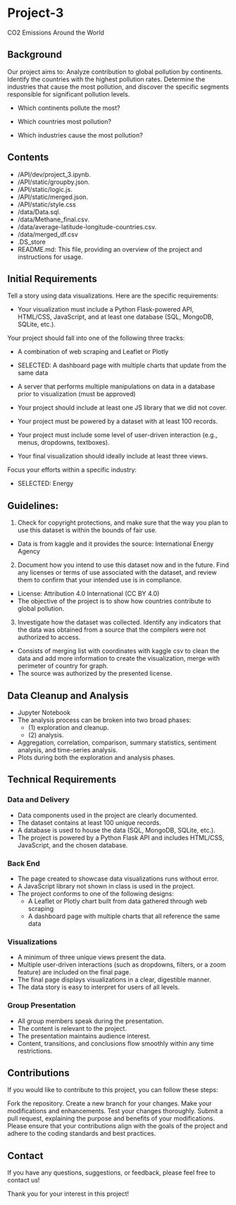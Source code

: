 # Project-3
CO2 Emissions Around the World

## Background
Our project aims to:
Analyze contribution to global pollution by continents. 
Identify the countries with the highest pollution rates.
Determine the industries that cause the most pollution, and discover the specific segments responsible for significant pollution levels. 

- Which continents pollute the most?
  
- Which countries most pollution? 
    
- Which industries cause the most pollution? 

## Contents
- /API/dev/project_3.ipynb.
- /API/static/groupby.json.
- /API/static/logic.js.
- /API/static/merged.json.
- /API/static/style.css
- /data/Data.sql.
- /data/Methane_final.csv.
- /data/average-latitude-longitude-countries.csv.
- /data/merged_df.csv
- .DS_store
- README.md: This file, providing an overview of the project and instructions for usage.

## Initial Requirements
Tell a story using data visualizations. Here are the specific requirements:
- Your visualization must include a Python Flask-powered API, HTML/CSS, JavaScript, and at least one database (SQL, MongoDB, SQLite, etc.).

Your project should fall into one of the following three tracks:
- A combination of web scraping and Leaflet or Plotly
- SELECTED: A dashboard page with multiple charts that update from the same data
- A server that performs multiple manipulations on data in a database prior to visualization (must be approved)

- Your project should include at least one JS library that we did not cover.
- Your project must be powered by a dataset with at least 100 records.
- Your project must include some level of user-driven interaction (e.g., menus, dropdowns, textboxes).
- Your final visualization should ideally include at least three views.

Focus your efforts within a specific industry:
- SELECTED: Energy

## Guidelines:

1. Check for copyright protections, and make sure that the way you plan to use this dataset is within the bounds of fair use. 
- Data is from kaggle and it provides the source: International Energy Agency
2. Document how you intend to use this dataset now and in the future. Find any licenses or terms of use associated with the dataset, and review them to confirm that your intended use is in compliance.
- License: Attribution 4.0 International (CC BY 4.0)
- The objective of the project is to show how countries contribute to global pollution.
3. Investigate how the dataset was collected. Identify any indicators that the data was obtained from a source that the compilers were not authorized to access.
- Consists of merging list with coordinates with kaggle csv to clean the data and add more information to create the visualization, merge with perimeter of country for graph.
- The source was authorized by the presented license.

## Data Cleanup and Analysis
- Jupyter Notebook
- The analysis process can be broken into two broad phases:
    - (1) exploration and cleanup.
    - (2) analysis.
- Aggregation, correlation, comparison, summary statistics, sentiment analysis, and time-series analysis.
- Plots during both the exploration and analysis phases.

## Technical Requirements

### Data and Delivery

- Data components used in the project are clearly documented. 
- The dataset contains at least 100 unique records.
- A database is used to house the data (SQL, MongoDB, SQLite, etc.). 
- The project is powered by a Python Flask API and includes HTML/CSS, JavaScript, and the chosen database. 

### Back End

- The page created to showcase data visualizations runs without error. 
- A JavaScript library not shown in class is used in the project. 
- The project conforms to one of the following designs:
    - A Leaflet or Plotly chart built from data gathered through web scraping
    - A dashboard page with multiple charts that all reference the same data

### Visualizations

- A minimum of three unique views present the data. 
- Multiple user-driven interactions (such as dropdowns, filters, or a zoom feature) are included on the final page.
- The final page displays visualizations in a clear, digestible manner. 
- The data story is easy to interpret for users of all levels. 

### Group Presentation

- All group members speak during the presentation. 
- The content is relevant to the project. 
- The presentation maintains audience interest. 
- Content, transitions, and conclusions flow smoothly within any time restrictions.

## Contributions
If you would like to contribute to this project, you can follow these steps:

Fork the repository.
Create a new branch for your changes.
Make your modifications and enhancements.
Test your changes thoroughly.
Submit a pull request, explaining the purpose and benefits of your modifications.
Please ensure that your contributions align with the goals of the project and adhere to the coding standards and best practices.

## Contact
If you have any questions, suggestions, or feedback, please feel free to contact us!

Thank you for your interest in this project!
